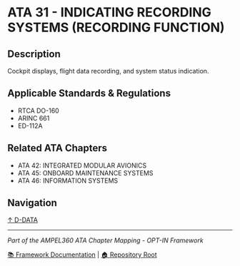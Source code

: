 # ATA 31 - INDICATING RECORDING SYSTEMS (RECORDING FUNCTION)

## Description

Cockpit displays, flight data recording, and system status indication.

## Applicable Standards & Regulations

- RTCA DO-160
- ARINC 661
- ED-112A

## Related ATA Chapters

- ATA 42: INTEGRATED MODULAR AVIONICS
- ATA 45: ONBOARD MAINTENANCE SYSTEMS
- ATA 46: INFORMATION SYSTEMS

## Navigation

[↑ D-DATA](../README.md)

---

*Part of the AMPEL360 ATA Chapter Mapping - OPT-IN Framework*

[📚 Framework Documentation](../../README.md) | [🏠 Repository Root](../../../README.md)
